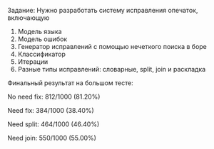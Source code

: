 

Задание: Нужно разработать систему исправления опечаток, включающую

1. Модель языка
2. Модель ошибок
3. Генератор исправлений с помощью нечеткого поиска в боре
4. Классификатор
5. Итерации
6. Разные типы исправлений: словарные, split, join и раскладка

Финальный результат на большом тесте: 

No need fix: 812/1000 (81.20%)

Need fix: 384/1000 (38.40%)

Need split: 464/1000 (46.40%)

Need join: 550/1000 (55.00%)

